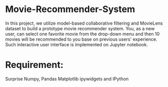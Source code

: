 # Movie-Recommender-System
In this project, we utilize model-based collaborative filtering and MovieLens dataset to build a prototype movie recommender system. You, as a new user, can select one favorite movie from the drop-down menu and then 10 movies will be recommended to you base on previous users' experience. Such interactive user interface is implemented on Jupyter notebook.

# Requirement:
Surprise
Numpy, Pandas
Matplotlib
ipywidgets and IPython

